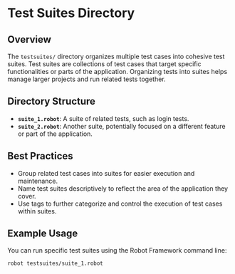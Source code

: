 # Test Suites Directory

## Overview
The `testsuites/` directory organizes multiple test cases into cohesive test suites. Test suites are collections of test cases that target specific functionalities or parts of the application. Organizing tests into suites helps manage larger projects and run related tests together.

## Directory Structure
- **`suite_1.robot`**: A suite of related tests, such as login tests.
- **`suite_2.robot`**: Another suite, potentially focused on a different feature or part of the application.

## Best Practices
- Group related test cases into suites for easier execution and maintenance.
- Name test suites descriptively to reflect the area of the application they cover.
- Use tags to further categorize and control the execution of test cases within suites.

## Example Usage
You can run specific test suites using the Robot Framework command line:

```bash
robot testsuites/suite_1.robot
